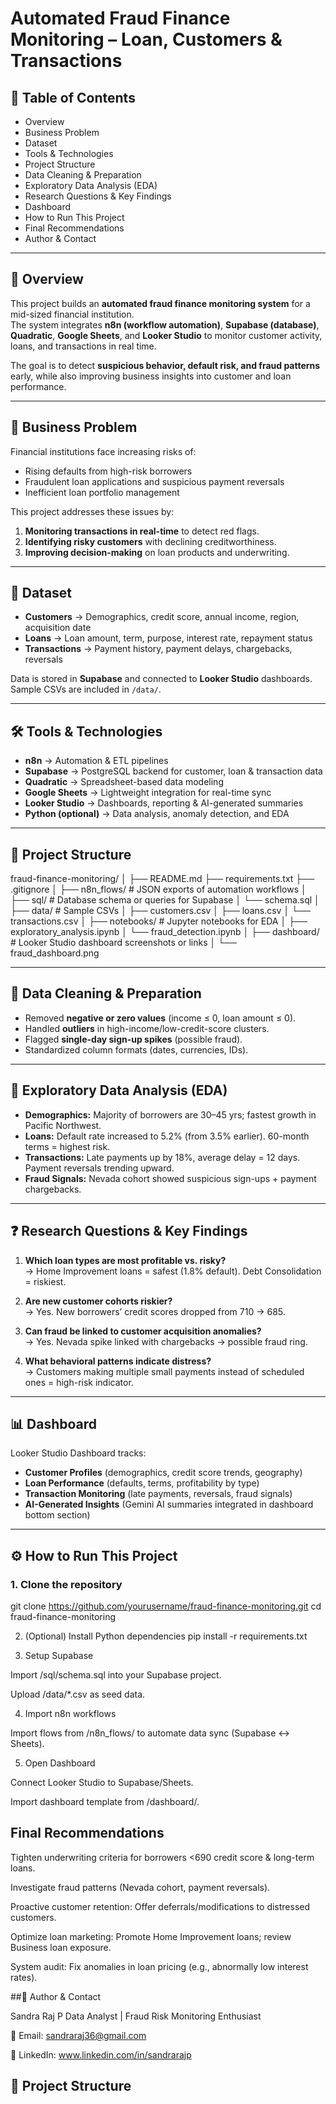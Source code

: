 # Automated Fraud Finance Monitoring – Loan, Customers & Transactions  

## 📌 Table of Contents  
- Overview  
- Business Problem  
- Dataset  
- Tools & Technologies  
- Project Structure  
- Data Cleaning & Preparation  
- Exploratory Data Analysis (EDA)  
- Research Questions & Key Findings  
- Dashboard  
- How to Run This Project  
- Final Recommendations  
- Author & Contact  

---

## 📖 Overview  
This project builds an **automated fraud finance monitoring system** for a mid-sized financial institution.  
The system integrates **n8n (workflow automation)**, **Supabase (database)**, **Quadratic**, **Google Sheets**, and **Looker Studio** to monitor customer activity, loans, and transactions in real time.  

The goal is to detect **suspicious behavior, default risk, and fraud patterns** early, while also improving business insights into customer and loan performance.  

---

## 🏦 Business Problem  
Financial institutions face increasing risks of:  
- Rising defaults from high-risk borrowers  
- Fraudulent loan applications and suspicious payment reversals  
- Inefficient loan portfolio management  

This project addresses these issues by:  
1. **Monitoring transactions in real-time** to detect red flags.  
2. **Identifying risky customers** with declining creditworthiness.  
3. **Improving decision-making** on loan products and underwriting.  

---

## 📂 Dataset  
- **Customers** → Demographics, credit score, annual income, region, acquisition date  
- **Loans** → Loan amount, term, purpose, interest rate, repayment status  
- **Transactions** → Payment history, payment delays, chargebacks, reversals  

Data is stored in **Supabase** and connected to **Looker Studio** dashboards.  
Sample CSVs are included in `/data/`.  

---

## 🛠️ Tools & Technologies  
- **n8n** → Automation & ETL pipelines  
- **Supabase** → PostgreSQL backend for customer, loan & transaction data  
- **Quadratic** → Spreadsheet-based data modeling  
- **Google Sheets** → Lightweight integration for real-time sync  
- **Looker Studio** → Dashboards, reporting & AI-generated summaries  
- **Python (optional)** → Data analysis, anomaly detection, and EDA  

---

## 📁 Project Structure  
fraud-finance-monitoring/
│
├── README.md
├── requirements.txt
├── .gitignore
│
├── n8n_flows/ # JSON exports of automation workflows
│
├── sql/ # Database schema or queries for Supabase
│ └── schema.sql
│
├── data/ # Sample CSVs
│ ├── customers.csv
│ ├── loans.csv
│ └── transactions.csv
│
├── notebooks/ # Jupyter notebooks for EDA
│ ├── exploratory_analysis.ipynb
│ └── fraud_detection.ipynb
│
├── dashboard/ # Looker Studio dashboard screenshots or links
│ └── fraud_dashboard.png


---

## 🧹 Data Cleaning & Preparation  
- Removed **negative or zero values** (income ≤ 0, loan amount ≤ 0).  
- Handled **outliers** in high-income/low-credit-score clusters.  
- Flagged **single-day sign-up spikes** (possible fraud).  
- Standardized column formats (dates, currencies, IDs).  

---

## 🔎 Exploratory Data Analysis (EDA)  
- **Demographics:** Majority of borrowers are 30–45 yrs; fastest growth in Pacific Northwest.  
- **Loans:** Default rate increased to 5.2% (from 3.5% earlier). 60-month terms = highest risk.  
- **Transactions:** Late payments up by 18%, average delay = 12 days. Payment reversals trending upward.  
- **Fraud Signals:** Nevada cohort showed suspicious sign-ups + payment chargebacks.  

---

## ❓ Research Questions & Key Findings  
1. **Which loan types are most profitable vs. risky?**  
   → Home Improvement loans = safest (1.8% default). Debt Consolidation = riskiest.  

2. **Are new customer cohorts riskier?**  
   → Yes. New borrowers’ credit scores dropped from 710 → 685.  

3. **Can fraud be linked to customer acquisition anomalies?**  
   → Yes. Nevada spike linked with chargebacks → possible fraud ring.  

4. **What behavioral patterns indicate distress?**  
   → Customers making multiple small payments instead of scheduled ones = high-risk indicator.  

---

## 📊 Dashboard  
Looker Studio Dashboard tracks:  
- **Customer Profiles** (demographics, credit score trends, geography)  
- **Loan Performance** (defaults, terms, profitability by type)  
- **Transaction Monitoring** (late payments, reversals, fraud signals)  
- **AI-Generated Insights** (Gemini AI summaries integrated in dashboard bottom section)  

---

## ⚙️ How to Run This Project  

### 1. Clone the repository  
git clone https://github.com/yourusername/fraud-finance-monitoring.git
cd fraud-finance-monitoring

2. (Optional) Install Python dependencies
pip install -r requirements.txt

3. Setup Supabase

Import /sql/schema.sql into your Supabase project.

Upload /data/*.csv as seed data.

4. Import n8n workflows

Import flows from /n8n_flows/ to automate data sync (Supabase ↔ Sheets).

5. Open Dashboard

Connect Looker Studio to Supabase/Sheets.

Import dashboard template from /dashboard/.

## Final Recommendations

Tighten underwriting criteria for borrowers <690 credit score & long-term loans.

Investigate fraud patterns (Nevada cohort, payment reversals).

Proactive customer retention: Offer deferrals/modifications to distressed customers.

Optimize loan marketing: Promote Home Improvement loans; review Business loan exposure.

System audit: Fix anomalies in loan pricing (e.g., abnormally low interest rates).

##👤 Author & Contact

Sandra Raj P
Data Analyst | Fraud Risk Monitoring Enthusiast

📧 Email: sandraraj36@gmail.com

🔗 LinkedIn: www.linkedin.com/in/sandrarajp


## 📁 Project Structure  
